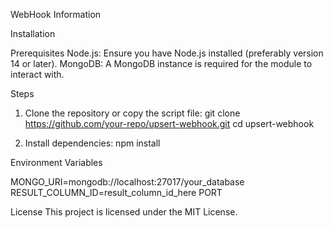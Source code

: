 WebHook Information

Installation

Prerequisites
Node.js: Ensure you have Node.js installed (preferably version 14 or later).
MongoDB: A MongoDB instance is required for the module to interact with.

Steps
1. Clone the repository or copy the script file:
    git clone https://github.com/your-repo/upsert-webhook.git
    cd upsert-webhook

2. Install dependencies:
    npm install

Environment Variables

MONGO_URI=mongodb://localhost:27017/your_database
RESULT_COLUMN_ID=result_column_id_here
PORT


License
This project is licensed under the MIT License.

